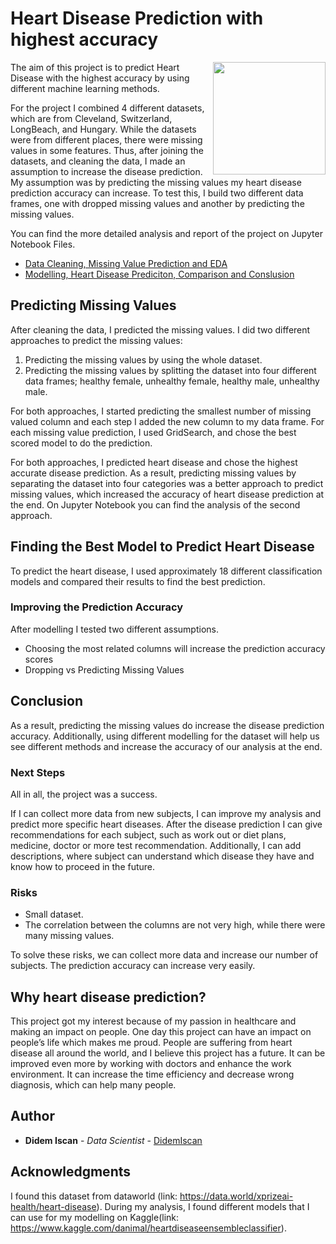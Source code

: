 # Heart Disease Prediction with highest accuracy

<img align="right" src="/DSI7_CapstoneProject/Datasets/image.png/" width="180">
      
The aim of this project is to predict Heart Disease with the highest accuracy by using different machine learning methods.

For the project I combined 4 different datasets, which are from Cleveland, Switzerland, LongBeach, and Hungary. While the datasets were from different places, there were missing values in some features. Thus, after joining the datasets, and cleaning the data, I made an assumption to increase the disease prediction. My assumption was by predicting the missing values my heart disease prediction accuracy can increase. To test this, I build two different data frames, one with dropped missing values and another by predicting the missing values.

You can find the more detailed analysis and report of the project on Jupyter Notebook Files. 
- [Data Cleaning, Missing Value Prediction and EDA](https://github.com/DidemIscan/DSI7_CapstoneProject/blob/master/DataCleaning%26MissingValuePrediction%26EDA.ipynb)
- [Modelling, Heart Disease Prediciton, Comparison and Conslusion](https://github.com/DidemIscan/DSI7_CapstoneProject/blob/master/Modelling%26HeartDiseasePrediction.ipynb)


## Predicting Missing Values

After cleaning the data, I predicted the missing values. I did two different approaches to predict the missing values:
1.	Predicting the missing values by using the whole dataset.
2.	Predicting the missing values by splitting the dataset into four different data frames; healthy female, unhealthy female, healthy male, unhealthy male.

For both approaches, I started predicting the smallest number of missing valued column and each step I added the new column to my data frame. For each missing value prediction, I used GridSearch, and chose the best scored model to do the prediction.

For both approaches, I predicted heart disease and chose the highest accurate disease prediction. As a result, predicting missing values by separating the dataset into four categories was a better approach to predict missing values, which increased the accuracy of heart disease prediction at the end. On Jupyter Notebook you can find the analysis of the second approach. 


## Finding the Best Model to Predict Heart Disease

To predict the heart disease, I used approximately 18 different classification models and compared their results to find the best prediction. 


### Improving the Prediction Accuracy

After modelling I tested two different assumptions. 
- Choosing the most related columns will increase the prediction accuracy scores 
- Dropping vs Predicting Missing Values  
  
  
## Conclusion

As a result, predicting the missing values do increase the disease prediction accuracy. Additionally, using different modelling for the dataset will help us see different methods and increase the accuracy of our analysis at the end.


### Next Steps

All in all, the project was a success. 

If I can collect more data from new subjects, I can improve my analysis and predict more specific heart diseases. After the disease prediction I can give recommendations for each subject, such as work out or diet plans, medicine, doctor or more test recommendation. Additionally, I can add descriptions, where subject can understand which disease they have and know how to proceed in the future. 


### Risks

- Small dataset.
- The correlation between the columns are not very high, while there were many missing values.

To solve these risks, we can collect more data and increase our number of subjects. The prediction accuracy can increase very easily. 


## Why heart disease prediction? 

This project got my interest because of my passion in healthcare and making an impact on people. One day this project can have an impact on people’s life which makes me proud. People are suffering from heart disease all around the world, and I believe this project has a future. It can be improved even more by working with doctors and enhance the work environment. It can increase the time efficiency and decrease wrong diagnosis, which can help many people. 


## Author

* **Didem Iscan** - *Data Scientist* - [DidemIscan](https://github.com/DidemIscan)

## Acknowledgments

I found this dataset from dataworld (link: https://data.world/xprizeai-health/heart-disease). 
During my analysis, I found different models that I can use for my modelling on Kaggle(link: https://www.kaggle.com/danimal/heartdiseaseensembleclassifier).



